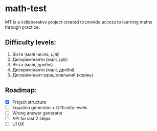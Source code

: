 # math-test

MT is a collaborative project created to provide access to learning maths through practice.

## Difficulty levels:
1. Вієта (малі числа, цілі)
2. Дискримінанти (малі, цілі)
3. Вієта (малі, дробні)
4. Дискримінанти (малі, дробні)
5. Дискримінант ірраціональний (корінь)

## Roadmap:
- [x] Project structure
- [ ] Equation generator + Difficulty levels
- [ ] Wrong answer generator
- [ ] API for last 2 steps
- [ ] UI UX

